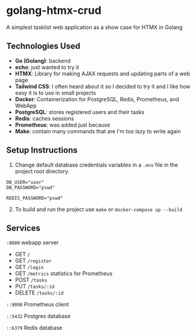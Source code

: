 # golang-htmx-crud

A simplest tasklist web application as a show case for HTMX in Golang

## Technologies Used
- **Go (Golang)**: backend
- **echo**: just wanted to try it
- **HTMX**: Library for making AJAX requests and updating parts of a web page
- **Tailwind CSS**: I often heard about it so I decided to try it and I like how easy it is to use in small projects
- **Docker**: Containerization for PostgreSQL, Redis, Prometheus, and WebApp
- **PostgreSQL**: stores registered users and their tasks
- **Redis**: caches sessions
- **Prometheus**: was added just because
- **Make**: contain many commands that are I'm too lazy to write again

## Setup Instructions

1. Change default database credentials variables in a `.env` file in the project root directory.

```
DB_USER="user"
DB_PASSWORD="pswd"

REDIS_PASSWORD="pswd"

```

2. To build and run the project use `make` or `docker-compose up --build`

## Services

`:8080` webapp server

- GET `/`
- GET `/register`
- GET `/login`
- GET `/metrics` statistics for Prometheus
- POST `/tasks`
- PUT `/tasks/:id`
- DELETE `/tasks/:id`

`::9090` Prometheus client

`::5432` Postgres database

`::6379` Redis database
